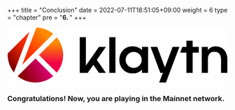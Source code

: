 +++
title = "Conclusion"
date = 2022-07-11T18:51:05+09:00
weight = 6
type = "chapter"
pre = "<b>6. </b>"
+++


![Kaia Mainnet_Logo](/images/Logo-1.png)
### Congratulations! Now, you are playing in the Mainnet network.